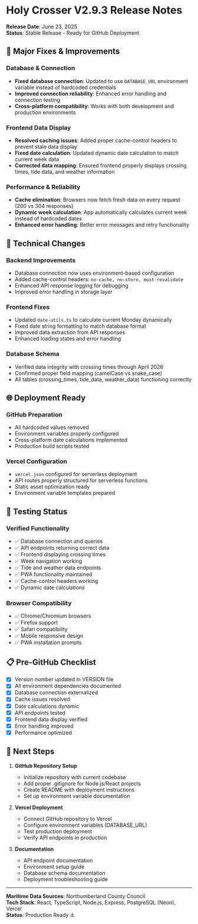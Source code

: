 # Holy Crosser V2.9.3 Release Notes

**Release Date**: June 23, 2025  
**Status**: Stable Release - Ready for GitHub Deployment

## 🚀 Major Fixes & Improvements

### Database & Connection
- **Fixed database connection**: Updated to use `DATABASE_URL` environment variable instead of hardcoded credentials
- **Improved connection reliability**: Enhanced error handling and connection testing
- **Cross-platform compatibility**: Works with both development and production environments

### Frontend Data Display
- **Resolved caching issues**: Added proper cache-control headers to prevent stale data display
- **Fixed date calculation**: Updated dynamic date calculation to match current week data
- **Corrected data mapping**: Ensured frontend properly displays crossing times, tide data, and weather information

### Performance & Reliability
- **Cache elimination**: Browsers now fetch fresh data on every request (200 vs 304 responses)
- **Dynamic week calculation**: App automatically calculates current week instead of hardcoded dates
- **Enhanced error handling**: Better error messages and retry functionality

## 🔧 Technical Changes

### Backend Improvements
- Database connection now uses environment-based configuration
- Added cache-control headers: `no-cache, no-store, must-revalidate`
- Enhanced API response logging for debugging
- Improved error handling in storage layer

### Frontend Fixes
- Updated `date-utils.ts` to calculate current Monday dynamically
- Fixed date string formatting to match database format
- Improved data extraction from API responses
- Enhanced loading states and error handling

### Database Schema
- Verified data integrity with crossing times through April 2026
- Confirmed proper field mapping (camelCase vs snake_case)
- All tables (crossing_times, tide_data, weather_data) functioning correctly

## 🌐 Deployment Ready

### GitHub Preparation
- All hardcoded values removed
- Environment variables properly configured
- Cross-platform date calculations implemented
- Production build scripts tested

### Vercel Configuration
- `vercel.json` configured for serverless deployment
- API routes properly structured for serverless functions
- Static asset optimization ready
- Environment variable templates prepared

## 🧪 Testing Status

### Verified Functionality
- ✅ Database connection and queries
- ✅ API endpoints returning correct data
- ✅ Frontend displaying crossing times
- ✅ Week navigation working
- ✅ Tide and weather data endpoints
- ✅ PWA functionality maintained
- ✅ Cache-control headers working
- ✅ Dynamic date calculations

### Browser Compatibility
- ✅ Chrome/Chromium browsers
- ✅ Firefox support
- ✅ Safari compatibility
- ✅ Mobile responsive design
- ✅ PWA installation prompts

## 📋 Pre-GitHub Checklist

- [x] Version number updated in VERSION file
- [x] All environment dependencies documented
- [x] Database connection externalized
- [x] Cache issues resolved
- [x] Date calculations dynamic
- [x] API endpoints tested
- [x] Frontend data display verified
- [x] Error handling improved
- [x] Performance optimized

## 🚀 Next Steps

1. **GitHub Repository Setup**
   - Initialize repository with current codebase
   - Add proper .gitignore for Node.js/React projects
   - Create README with deployment instructions
   - Set up environment variable documentation

2. **Vercel Deployment**
   - Connect GitHub repository to Vercel
   - Configure environment variables (DATABASE_URL)
   - Test production deployment
   - Verify API endpoints in production

3. **Documentation**
   - API endpoint documentation
   - Environment setup guide
   - Database schema documentation
   - Deployment troubleshooting guide

---

**Maritime Data Sources**: Northumberland County Council  
**Tech Stack**: React, TypeScript, Node.js, Express, PostgreSQL (Neon), Vercel  
**Status**: Production Ready ⚓